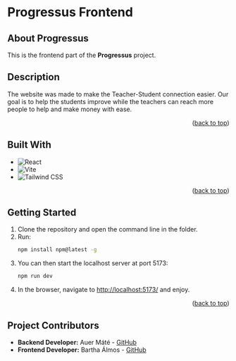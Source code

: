 # Progressus Frontend

<a id="readme-top"></a>

## About Progressus

This is the frontend part of the **Progressus** project.

## Description

The website was made to make the Teacher-Student connection easier. Our goal is to help the students improve while the teachers can reach more people to help and make money with ease.

<p align="right">(<a href="#readme-top">back to top</a>)</p>

## Built With

* ![React](https://img.shields.io/badge/React-20232A?style=for-the-badge&logo=react&logoColor=61DAFB)
* ![Vite](https://img.shields.io/badge/Vite-646CFF?style=for-the-badge&logo=vite&logoColor=white)
* ![Tailwind CSS](https://img.shields.io/badge/Tailwind_CSS-38B2AC?style=for-the-badge&logo=tailwind-css&logoColor=white)

<p align="right">(<a href="#readme-top">back to top</a>)</p>

## Getting Started

1. Clone the repository and open the command line in the folder.
2. Run:
   ```sh
   npm install npm@latest -g
   ```
3. You can then start the localhost server at port 5173:
   ```sh
   npm run dev
   ```
4. In the browser, navigate to [http://localhost:5173/](http://localhost:5173/) and enjoy.

<p align="right">(<a href="#readme-top">back to top</a>)</p>

## Project Contributors

* **Backend Developer:** Auer Máté - [GitHub](https://github.com/auermatew)
* **Frontend Developer:** Bartha Álmos - [GitHub](https://github.com/barthaa)